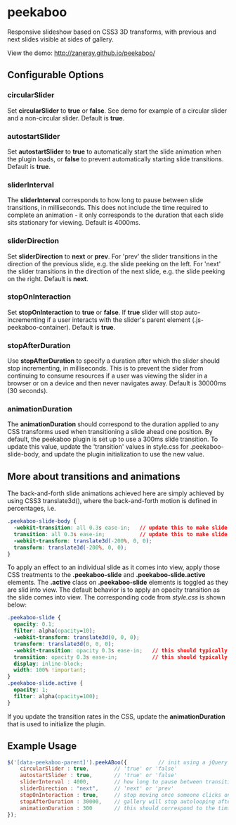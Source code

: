 # peekaboo
Responsive slideshow based on CSS3 3D transforms, with previous and next slides visible at sides of gallery.

View the demo:  http://zaneray.github.io/peekaboo/


## Configurable Options


### circularSlider

Set **circularSlider** to **true** or **false**.  See demo for example of a circular slider and a non-circular slider.  Default is **true**.


### autostartSlider

Set **autostartSlider** to **true** to automatically start the slide animation when the plugin loads, or **false** to prevent automatically starting slide transitions.  Default is **true**.


### sliderInterval 

The **sliderInterval** corresponds to how long to pause between slide transitions, in milliseconds.  This does not include the time required to complete an animation - it only corresponds to the duration that each slide sits stationary for viewing.  Default is 4000ms.


### sliderDirection

Set **sliderDirection** to **next** or **prev**.  For 'prev' the slider transitions in the direction of the previous slide, e.g. the slide peeking on the left.  For 'next' the slider transitions in the direction of the next slide, e.g. the slide peeking on the right.  Default is **next**.


### stopOnInteraction

Set **stopOnInteraction** to **true** or **false**.  If **true** slider will stop auto-incrementing if a user interacts with the slider's parent element (.js-peekaboo-container).  Default is **true**.


### stopAfterDuration

Use **stopAfterDuration** to specify a duration after which the slider should stop incrementing, in milliseconds.  This is to prevent the slider from continuing to consume resources if a user was viewing the slider in a browser or on a device and then never navigates away.  Default is 30000ms (30 seconds).


### animationDuration

The **animationDuration** should correspond to the duration applied to any CSS transforms used when transitioning a slide ahead one position.  By default, the peekaboo plugin is set up to use a 300ms slide transition.  To update this value, update the 'transition' values in style.css for .peekaboo-slide-body, and update the plugin initialization to use the new value.



## More about transitions and animations

The back-and-forth slide animations achieved here are simply achieved by using CSS3 translate3d(), where the back-and-forth motion is defined in percentages, i.e.

``` css
.peekaboo-slide-body {
  -webkit-transition: all 0.3s ease-in;   // update this to make slide transition faster/slower
  transition: all 0.3s ease-in;           // update this to make slide transition faster/slower
  -webkit-transform: translate3d(-200%, 0, 0);
  transform: translate3d(-200%, 0, 0); 
}
```

To apply an effect to an individual slide as it comes into view, apply those CSS treatments to the **.peekaboo-slide** and **.peekaboo-slide.active** elements.  The **.active** class on **.peekaboo-slide** elements is toggled as they are slid into view.  The default behavior is to apply an opacity transition as the slide comes into view.  The corresponding code from *style.css* is shown below: 

``` css
.peekaboo-slide {
  opacity: 0.1;
  filter: alpha(opacity=10);
  -webkit-transform: translate3d(0, 0, 0);
  transform: translate3d(0, 0, 0);
  -webkit-transition: opacity 0.3s ease-in;   // this should typically match the transition speed on .peekaboo-slide-body
  transition: opacity 0.3s ease-in;           // this should typically match the transition speed on .peekaboo-slide-body
  display: inline-block;
  width: 100% !important;
}
.peekaboo-slide.active {
  opacity: 1;
  filter: alpha(opacity=100);
}
```

If you update the transition rates in the CSS, update the **animationDuration** that is used to initialize the plugin. 



## Example Usage

``` JavaScript
$('[data-peekaboo-parent]').peekABoo({          // init using a jQuery reference. here we've pointed it to the unique data attribute 'data-peekaboo-parent'.  
	circularSlider : true,        // 'true' or 'false'
	autostartSlider : true,       // 'true' or 'false'
	sliderInterval : 4000,        // how long to pause between transitioning to next slide
	sliderDirection : "next",     // 'next' or 'prev'
	stopOnInteraction : true,     // stop moving once someone clicks on the slider's parent element or anything inside it
	stopAfterDuration : 30000,    // gallery will stop autolooping after this duration
	animationDuration : 300       // this should correspond to the timing set up in CSS for the right-to-left slide transform on .peekaboo-slide-body
});
```
